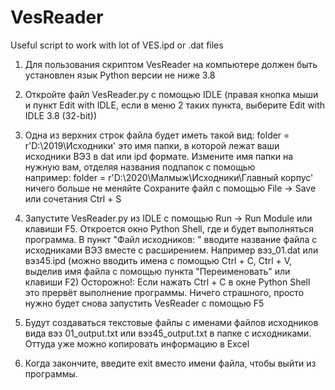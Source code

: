 # VesReader
Useful script to work with lot of VES.ipd or .dat files

1. Для пользования скриптом VesReader на компьютере должен быть установлен язык Python версии не ниже 3.8

2. Откройте файл VesReader.py с помощью IDLE (правая кнопка мыши и пункт Edit with IDLE, если в меню 2 таких пункта, выберите Edit with IDLE 3.8 (32-bit))

3. Одна из верхних строк файла будет иметь такой вид:
folder = r'D:\2019\Исходники'
это имя папки, в которой лежат ваши исходники ВЭЗ в dat или ipd формате.
Измените имя папки на нужную вам, отделяя названия подпапок с помощью \
например:
folder = r'D:\2020\Малмыж\Исходники\Главный корпус'
ничего больше не меняйте
Сохраните файл с помощью File -> Save или сочетания Ctrl + S

4. Запустите VesReader.py из IDLE с помощью Run -> Run Module или клавиши F5.
Откроется окно Python Shell, где и будет выполняться программа.
В пункт "Файл исходников: " вводите название файла с исходниками ВЭЗ вместе с расширением. Например вэз_01.dat или вэз45.ipd (можно вводить имена с помощью Ctrl + C, Ctrl + V, выделив имя файла с помощью пункта "Переименовать" или клавиши F2)
Осторожно!: Если нажать Ctrl + C в окне Python Shell это прервёт выполнение программы. Ничего страшного, просто нужно будет снова запустить VesReader c помощью F5

5. Будут создаваться текстовые файлы с именами файлов исходников вида вэз 01_output.txt или вэз45_output.txt в папке с исходниками. Оттуда уже можно копировать информацию в Excel

6. Когда закончите, введите exit вместо имени файла, чтобы выйти из программы.
